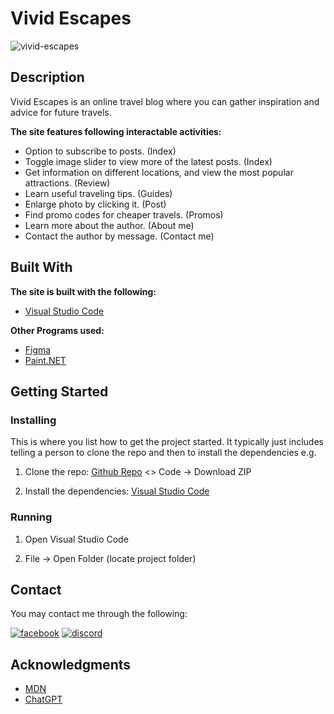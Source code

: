 # Vivid Escapes

<img src="https://i.ibb.co/93wv2qm/vivid-escapes.png" alt="vivid-escapes" border="0">

## Description

Vivid Escapes is an online travel blog where you can gather inspiration and advice for future travels.

<b>The site features following interactable activities:</b>

- Option to subscribe to posts. (Index)
- Toggle image slider to view more of the latest posts. (Index)
- Get information on different locations, and view the most popular attractions. (Review)
- Learn useful traveling tips. (Guides)
- Enlarge photo by clicking it. (Post)
- Find promo codes for cheaper travels. (Promos)
- Learn more about the author. (About me)
- Contact the author by message. (Contact me)

## Built With

<b>The site is built with the following:</b>

- [Visual Studio Code](https://code.visualstudio.com)

<b>Other Programs used:</b>
- [Figma](https://www.figma.com)
- [Paint.NET](https://www.getpaint.net)

## Getting Started

### Installing

This is where you list how to get the project started. It typically just includes telling a person to clone the repo and then to install the dependencies e.g.

1. Clone the repo:
[Github Repo](https://github.com/Queenen/Vivid-Escapes)
<> Code -> Download ZIP

2. Install the dependencies:
[Visual Studio Code](https://code.visualstudio.com)


### Running

1. Open Visual Studio Code

2. File -> Open Folder (locate project folder)

## Contact

You may contact me through the following:

<a href="https://www.facebook.com/profile.php?id=100074747406376"><img src="https://i.ibb.co/7psNMJ8/facebook-1.png" alt="facebook" border="0"></a>
<a href="https://discordapp.com/users/745913715898974268"><img src="https://i.ibb.co/3CpyKTg/discord-1.png" alt="discord" border="0"></a>

## Acknowledgments

- [MDN](https://developer.mozilla.org/en-US/)
- [ChatGPT](https://chat.openai.com/)
